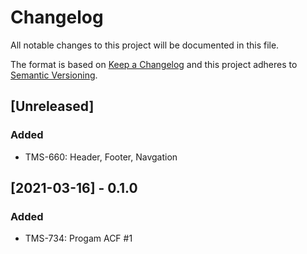 # Changelog

All notable changes to this project will be documented in this file.

The format is based on [Keep a Changelog](http://keepachangelog.com/en/1.0.0/)
and this project adheres to [Semantic Versioning](http://semver.org/spec/v2.0.0.html).

## [Unreleased]

### Added

- TMS-660: Header, Footer, Navgation
## [2021-03-16] - 0.1.0

### Added

- TMS-734: Progam ACF #1
